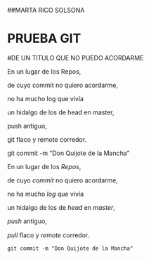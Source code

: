 ﻿﻿﻿﻿﻿##MARTA RICO SOLSONA# PRUEBA GIT#DE UN TITULO QUE NO PUEDO ACORDARMEEn un lugar de los Repos, de cuyo commit no quiero acordarme, no ha mucho log que vivía un hidalgo de los de head en master, push antiguo, git flaco y remote corredor. git commit -m “Don Quijote de la Mancha”<p>En un lugar de los <em>Repos</em>,</p><p>de cuyo <em>commit</em> no quiero acordarme,</p><p>no ha mucho <em>log</em> que vivía</p><p>un hidalgo de los de <em>head</em> en <em>master</em>,</p><p><em>push</em> antiguo,</p><p><em>pull</em> ﬂaco y <em>remote</em> corredor.</p><p><code>git commit -m &quot;Don Quijote de la Mancha&quot;</code> </p>